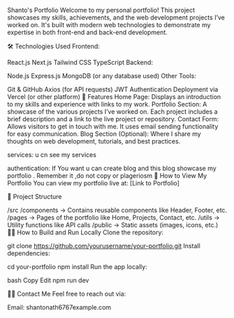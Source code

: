 Shanto's Portfolio
Welcome to my personal portfolio! This project showcases my skills, achievements, and the web development projects I’ve worked on. It's built with modern web technologies to demonstrate my expertise in both front-end and back-end development.

🛠 Technologies Used
Frontend:

React.js
Next.js
Tailwind CSS
TypeScript
Backend:

Node.js
Express.js
MongoDB (or any database used)
Other Tools:

Git & GitHub
Axios (for API requests)
JWT Authentication
Deployment via Vercel (or other platform)
🎯 Features
Home Page: Displays an introduction to my skills and experience with links to my work.
Portfolio Section: A showcase of the various projects I’ve worked on. Each project includes a brief description and a link to the live project or repository.
Contact Form: Allows visitors to get in touch with me. It uses email sending functionality for easy communication.
Blog Section (Optional): Where I share my thoughts on web development, tutorials, and best practices.

services: u cn see my services 


authentication: 
If You  want u can create blog and this blog showcase my portfolio . Remember it ,do not copy or plageriosm
🚀 How to View My Portfolio
You can view my portfolio live at: [Link to Portfolio]

📂 Project Structure

/src
  /components  -> Contains reusable components like Header, Footer, etc.
  /pages       -> Pages of the portfolio like Home, Projects, Contact, etc.
  /utils       -> Utility functions like API calls
/public        -> Static assets (images, icons, etc.)
🧑‍💻 How to Build and Run Locally
Clone the repository:


git clone https://github.com/yourusername/your-portfolio.git
Install dependencies:


cd your-portfolio
npm install
Run the app locally:

bash
Copy
Edit
npm run dev


👨‍💻 Contact Me
Feel free to reach out via:

Email: shantonath6767example.com
 